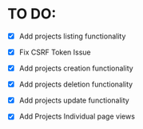 # TO DO:

- [x] Add projects listing functionality

- [x] Fix CSRF Token Issue
- [x] Add projects creation functionality
- [x] Add projects deletion functionality
- [x] Add projects update functionality

- [x] Add Projects Individual page views
